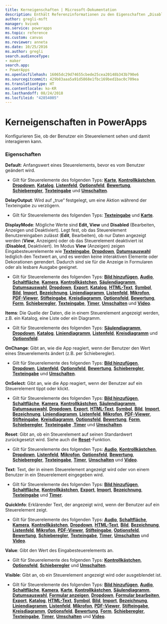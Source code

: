 ```yaml
---
title: Kerneigenschaften | Microsoft-Dokumentation
description: Enthält Referenzinformationen zu den Eigenschaften „Disabled“, „Visible“ und „ReadOnly“.
author: gregli-msft
manager: kvivek
ms.service: powerapps
ms.topic: reference
ms.custom: canvas
ms.reviewer: anneta
ms.date: 10/25/2016
ms.author: gregli
search.audienceType:
- maker
search.app:
- PowerApps
ms.openlocfilehash: 16065dc29d74655cbede25cea20148b343b790e6
ms.sourcegitcommit: 429b83aaa5a91d5868e1fbc169bed1bac0c709ea
ms.translationtype: HT
ms.contentlocale: ko-KR
ms.lasthandoff: 08/24/2018
ms.locfileid: "42854005"
---
```

# <a name="core-properties-in-powerapps"></a>Kerneigenschaften in PowerApps
Konfigurieren Sie, ob der Benutzer ein Steuerelement sehen und damit interagieren kann.

### <a name="properties"></a>Eigenschaften
**Default**: Anfangswert eines Steuerelements, bevor es vom Benutzer geändert wird.

* Gilt für Steuerelemente des folgenden Typs: **[Karte](control-card.md)**, **[Kontrollkästchen](control-check-box.md)**, **[Dropdown](control-drop-down.md)**, **[Katalog](control-gallery.md)**, **[Listenfeld](control-list-box.md)**, **[Optionsfeld](control-radio.md)**, **[Bewertung](control-rating.md)**, **[Schieberegler](control-slider.md)**, **[Texteingabe](control-text-input.md)** und **[Umschalten](control-toggle.md)**.

**DelayOutput**: Wird auf „true“ festgelegt, um eine Aktion während der Texteingabe zu verzögern.

* Gilt für Steuerelemente des folgenden Typs: **[Texteingabe](control-text-input.md)** und **[Karte](control-card.md)**.

**DisplayMode**: Mögliche Werte sind **Edit, View** und **Disabled** (Bearbeiten, Anzeigen und Deaktiviert). Legt fest, ob das Steuerelement Benutzereingaben zulässt (**Edit**, Bearbeiten), ob nur Daten angezeigt werden (**View**, Anzeigen) oder ob das Steuerelement deaktiviert ist (**Disabled**, Deaktiviert).  Im Modus **View** (Anzeigen) zeigen Eingabesteuerelemente wie **[Texteingabe](control-text-input.md)**, **[Dropdown](control-drop-down.md)**, **[Datumsauswahl](control-date-picker.md)** lediglich den Textwert an, und es werden keine interaktiven Elemente oder Dekorationen gerendert.  Dadurch sind sie für die Anzeige in Formularen oder als lesbare Ausgabe geeignet.

* Gilt für Steuerelemente des folgenden Typs: **[Bild hinzufügen](control-add-picture.md)**, **[Audio](control-audio-video.md)**, **[Schaltfläche](control-button.md)**, **[Kamera](control-camera.md)**, **[Kontrollkästchen](control-check-box.md)**, **[Säulendiagramm](control-column-line-chart.md)**, **[Datumsauswahl](control-date-picker.md)**, **[Dropdown](control-drop-down.md)**, **[Export](control-export-import.md)**, **[Katalog](control-gallery.md)**, **[HTML-Text](control-html-text.md)**, **[Symbol](control-shapes-icons.md)**, **[Bild](control-image.md)**, **[Import](control-export-import.md)**, **[Bezeichnung](control-text-box.md)**, **[Liniendiagramm](control-column-line-chart.md)**, **[Listenfeld](control-list-box.md)**, **[Mikrofon](control-microphone.md)**, **[PDF-Viewer](control-pdf-viewer.md)**, **[Stifteingabe](control-pen-input.md)**, **[Kreisdiagramm](control-pie-chart.md)**, **[Optionsfeld](control-radio.md)**, **[Bewertung](control-rating.md)**, **[Form](control-shapes-icons.md)**, **[Schieberegler](control-slider.md)**, **[Texteingabe](control-text-input.md)**, **[Timer](control-timer.md)**, **[Umschalten](control-toggle.md)** und **[Video](control-audio-video.md)**.

**Items**: Die Quelle der Daten, die in einem Steuerelement angezeigt werden, z.B. ein Katalog, eine Liste oder ein Diagramm.

* Gilt für Steuerelemente des folgenden Typs: **[Säulendiagramm](control-column-line-chart.md)**, **[Dropdown](control-drop-down.md)**, **[Katalog](control-gallery.md)**, **[Liniendiagramm](control-column-line-chart.md)**, **[Listenfeld](control-list-box.md)**, **[Kreisdiagramm](control-pie-chart.md)** und **[Optionsfeld](control-radio.md)**.

**OnChange**: Gibt an, wie die App reagiert, wenn der Benutzer den Wert eines Steuerelements ändert (z.B. per Schieberegler).

* Gilt für Steuerelemente des folgenden Typs: **[Bild hinzufügen](control-add-picture.md)**, **[Dropdown](control-drop-down.md)**, **[Listenfeld](control-list-box.md)**, **[Optionsfeld](control-radio.md)**, **[Bewertung](control-rating.md)**, **[Schieberegler](control-slider.md)**, **[Texteingabe](control-text-input.md)** und **[Umschalten](control-toggle.md)**.

**OnSelect**: Gibt an, wie die App reagiert, wenn der Benutzer auf ein Steuerelement tippt oder klickt.

* Gilt für Steuerelemente des folgenden Typs: **[Bild hinzufügen](control-add-picture.md)**, **[Schaltfläche](control-button.md)**, **[Kamera](control-camera.md)**, **[Kontrollkästchen](control-check-box.md)**, **[Säulendiagramm](control-column-line-chart.md)**, **[Datumsauswahl](control-date-picker.md)**, **[Dropdown](control-drop-down.md)**, **[Export](control-export-import.md)**, **[HTML-Text](control-html-text.md)**, **[Symbol](control-shapes-icons.md)**, **[Bild](control-image.md)**, **[Import](control-export-import.md)**, **[Bezeichnung](control-text-box.md)**, **[Liniendiagramm](control-column-line-chart.md)**, **[Listenfeld](control-list-box.md)**, **[Mikrofon](control-microphone.md)**, **[PDF-Viewer](control-pdf-viewer.md)**, **[Stifteingabe](control-pen-input.md)**, **[Kreisdiagramm](control-pie-chart.md)**, **[Optionsfeld](control-radio.md)**, **[Bewertung](control-rating.md)**, **[Form](control-shapes-icons.md)**, **[Schieberegler](control-slider.md)**, **[Texteingabe](control-text-input.md)** ,**[Timer](control-timer.md)**  und **[Umschalten](control-toggle.md)**.

**Reset**: Gibt an, ob ein Steuerelement auf seinen Standardwert zurückgesetzt wird.  Siehe auch die **[Reset](../functions/function-reset.md)**-Funktion.

* Gilt für Steuerelemente des folgenden Typs: **[Audio](control-audio-video.md)**, **[Kontrollkästchen](control-check-box.md)**, **[Dropdown](control-drop-down.md)**, **[Listenfeld](control-list-box.md)**, **[Mikrofon](control-microphone.md)**, **[Optionsfeld](control-radio.md)**, **[Bewertung](control-rating.md)**, **[Schieberegler](control-slider.md)**, **[Texteingabe](control-text-input.md)**, **[Timer](control-timer.md)**, **[Umschalten](control-toggle.md)** und **[Video](control-audio-video.md)**.

**Text**: Text, der in einem Steuerelement angezeigt wird oder von einem Benutzer in ein Steuerelement eingegeben wird.

* Gilt für Steuerelemente des folgenden Typs: **[Bild hinzufügen](control-add-picture.md)**, **[Schaltfläche](control-button.md)**, **[Kontrollkästchen](control-check-box.md)**, **[Export](control-export-import.md)**, **[Import](control-export-import.md)**, **[Bezeichnung](control-text-box.md)**, **[Texteingabe](control-text-input.md)** und **[Timer](control-timer.md)**.

**QuickInfo**: Erklärender Text, der angezeigt wird, wenn der Benutzer auf ein Steuerelement zeigt.

* Gilt für Steuerelemente des folgenden Typs: **[Audio](control-audio-video.md)**, **[Schaltfläche](control-button.md)**, **[Kamera](control-camera.md)**, **[Kontrollkästchen](control-check-box.md)**, **[Dropdown](control-drop-down.md)**, **[HTML-Text](control-html-text.md)**, **[Bild](control-image.md)**, **[Bezeichnung](control-text-box.md)**, **[Listenfeld](control-list-box.md)**, **[Mikrofon](control-microphone.md)**, **[PDF-Viewer](control-pdf-viewer.md)**, **[Stifteingabe](control-pen-input.md)**, **[Optionsfeld](control-radio.md)**, **[Bewertung](control-rating.md)**, **[Schieberegler](control-slider.md)**, **[Texteingabe](control-text-input.md)**, **[Timer](control-timer.md)**, **[Umschalten](control-toggle.md)** und **[Video](control-audio-video.md)**.

**Value**: Gibt den Wert des Eingabesteuerelements an.

* Gilt für Steuerelemente des folgenden Typs: **[Kontrollkästchen](control-check-box.md)**, **[Optionsfeld](control-radio.md)**, **[Schieberegler](control-slider.md)** und **[Umschalten](control-toggle.md)**.

**Visible**: Gibt an, ob ein Steuerelement angezeigt wird oder ausgeblendet ist.

* Gilt für Steuerelemente des folgenden Typs: **[Bild hinzufügen](control-add-picture.md)**, **[Audio](control-audio-video.md)**, **[Schaltfläche](control-button.md)**, **[Kamera](control-camera.md)**, **[Karte](control-card.md)**, **[Kontrollkästchen](control-check-box.md)**, **[Säulendiagramm](control-column-line-chart.md)**, **[Datumsauswahl](control-date-picker.md)**, **[Formular anzeigen](control-form-detail.md)**, **[Dropdown](control-drop-down.md)**, **[Formular bearbeiten](control-form-detail.md)**, **[Export](control-export-import.md)**, **[Katalog](control-gallery.md)**, **[HTML-Text](control-html-text.md)**, **[Symbol](control-shapes-icons.md)**, **[Bild](control-image.md)**, **[Import](control-export-import.md)**, **[Bezeichnung](control-text-box.md)**, **[Liniendiagramm](control-column-line-chart.md)**, **[Listenfeld](control-list-box.md)**, **[Mikrofon](control-microphone.md)**, **[PDF-Viewer](control-pdf-viewer.md)**, **[Stifteingabe](control-pen-input.md)**, **[Kreisdiagramm](control-pie-chart.md)**, **[Optionsfeld](control-radio.md)**, **[Bewertung](control-rating.md)**, **[Form](control-shapes-icons.md)**, **[Schieberegler](control-slider.md)**, **[Texteingabe](control-text-input.md)**, **[Timer](control-timer.md)**, **[Umschalten](control-toggle.md)** und **[Video](control-audio-video.md)**.


